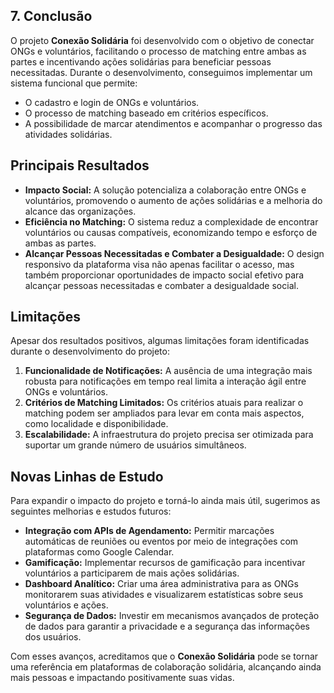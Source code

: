 ## 7. Conclusão

O projeto **Conexão Solidária** foi desenvolvido com o objetivo de conectar ONGs e voluntários, facilitando o processo de matching entre ambas as partes e incentivando ações solidárias para beneficiar pessoas necessitadas. Durante o desenvolvimento, conseguimos implementar um sistema funcional que permite:

- O cadastro e login de ONGs e voluntários.
- O processo de matching baseado em critérios específicos.
- A possibilidade de marcar atendimentos e acompanhar o progresso das atividades solidárias.

## Principais Resultados

- **Impacto Social:** A solução potencializa a colaboração entre ONGs e voluntários, promovendo o aumento de ações solidárias e a melhoria do alcance das organizações.
- **Eficiência no Matching:** O sistema reduz a complexidade de encontrar voluntários ou causas compatíveis, economizando tempo e esforço de ambas as partes.
- **Alcançar Pessoas Necessitadas e Combater a Desigualdade:** O design responsivo da plataforma visa não apenas facilitar o acesso, mas também proporcionar oportunidades de impacto social efetivo para alcançar pessoas necessitadas e combater a desigualdade social.

## Limitações

Apesar dos resultados positivos, algumas limitações foram identificadas durante o desenvolvimento do projeto:

1. **Funcionalidade de Notificações:** A ausência de uma integração mais robusta para notificações em tempo real limita a interação ágil entre ONGs e voluntários.
2. **Critérios de Matching Limitados:** Os critérios atuais para realizar o matching podem ser ampliados para levar em conta mais aspectos, como localidade e disponibilidade.
3. **Escalabilidade:** A infraestrutura do projeto precisa ser otimizada para suportar um grande número de usuários simultâneos.

## Novas Linhas de Estudo

Para expandir o impacto do projeto e torná-lo ainda mais útil, sugerimos as seguintes melhorias e estudos futuros:

- **Integração com APIs de Agendamento:** Permitir marcações automáticas de reuniões ou eventos por meio de integrações com plataformas como Google Calendar.
- **Gamificação:** Implementar recursos de gamificação para incentivar voluntários a participarem de mais ações solidárias.
- **Dashboard Analítico:** Criar uma área administrativa para as ONGs monitorarem suas atividades e visualizarem estatísticas sobre seus voluntários e ações.
- **Segurança de Dados:** Investir em mecanismos avançados de proteção de dados para garantir a privacidade e a segurança das informações dos usuários.

Com esses avanços, acreditamos que o **Conexão Solidária** pode se tornar uma referência em plataformas de colaboração solidária, alcançando ainda mais pessoas e impactando positivamente suas vidas.
